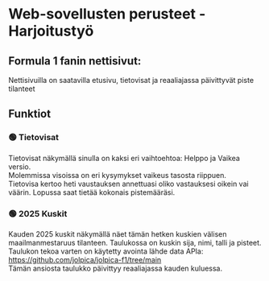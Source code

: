 # Web-sovellusten perusteet - Harjoitustyö

## Formula 1 fanin nettisivut:
Nettisivuilla on saatavilla etusivu, tietovisat ja reaaliajassa päivittyvät piste tilanteet

## Funktiot

### 🟢 Tietovisat
Tietovisat näkymällä sinulla on kaksi eri vaihtoehtoa: Helppo ja Vaikea versio. <br/>
Molemmissa visoissa on eri kysymykset vaikeus tasosta riippuen. <br/>
Tietovisa kertoo heti vaustauksen annettuasi oliko vastauksesi oikein vai väärin. Lopussa saat tietää kokonais pistemääräsi.

### 🟢 2025 Kuskit
Kauden 2025 kuskit näkymällä näet tämän hetken kuskien välisen maailmanmestaruus tilanteen. Taulukossa on kuskin sija, nimi, talli ja pisteet. <br/>
Taulukon tekoa varten on käytetty avointa lähde data APIa: https://github.com/jolpica/jolpica-f1/tree/main <br/>
Tämän ansiosta taulukko päivittyy reaaliajassa kauden kuluessa.




